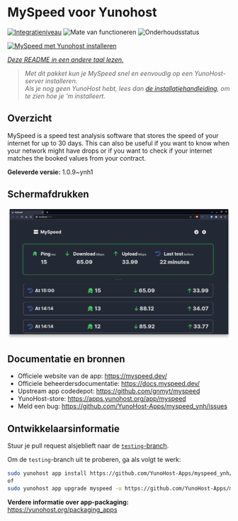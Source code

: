 <!--
NB: Deze README is automatisch gegenereerd door <https://github.com/YunoHost/apps/tree/master/tools/readme_generator>
Hij mag NIET handmatig aangepast worden.
-->

# MySpeed voor Yunohost

[![Integratieniveau](https://apps.yunohost.org/badge/integration/myspeed)](https://ci-apps.yunohost.org/ci/apps/myspeed/)
![Mate van functioneren](https://apps.yunohost.org/badge/state/myspeed)
![Onderhoudsstatus](https://apps.yunohost.org/badge/maintained/myspeed)

[![MySpeed met Yunohost installeren](https://install-app.yunohost.org/install-with-yunohost.svg)](https://install-app.yunohost.org/?app=myspeed)

*[Deze README in een andere taal lezen.](./ALL_README.md)*

> *Met dit pakket kun je MySpeed snel en eenvoudig op een YunoHost-server installeren.*  
> *Als je nog geen YunoHost hebt, lees dan [de installatiehandleiding](https://yunohost.org/install), om te zien hoe je 'm installeert.*

## Overzicht

MySpeed is a speed test analysis software that stores the speed of your internet for up to 30 days. This can also be useful if you want to know when your network might have drops or if you want to check if your internet matches the booked values from your contract.



**Geleverde versie:** 1.0.9~ynh1

## Schermafdrukken

![Schermafdrukken van MySpeed](./doc/screenshots/screenshot.png)

## Documentatie en bronnen

- Officiele website van de app: <https://myspeed.dev/>
- Officiele beheerdersdocumentatie: <https://docs.myspeed.dev/>
- Upstream app codedepot: <https://github.com/gnmyt/myspeed>
- YunoHost-store: <https://apps.yunohost.org/app/myspeed>
- Meld een bug: <https://github.com/YunoHost-Apps/myspeed_ynh/issues>

## Ontwikkelaarsinformatie

Stuur je pull request alsjeblieft naar de [`testing`-branch](https://github.com/YunoHost-Apps/myspeed_ynh/tree/testing).

Om de `testing`-branch uit te proberen, ga als volgt te werk:

```bash
sudo yunohost app install https://github.com/YunoHost-Apps/myspeed_ynh/tree/testing --debug
of
sudo yunohost app upgrade myspeed -u https://github.com/YunoHost-Apps/myspeed_ynh/tree/testing --debug
```

**Verdere informatie over app-packaging:** <https://yunohost.org/packaging_apps>
